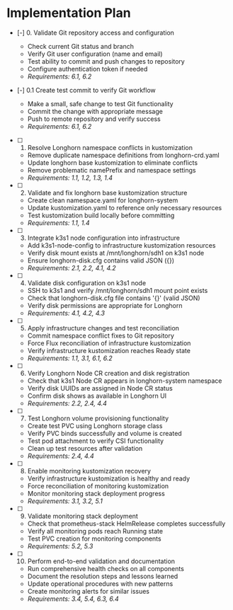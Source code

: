 
# Implementation Plan

- [-] 0. Validate Git repository access and configuration
  - Check current Git status and branch
  - Verify Git user configuration (name and email)
  - Test ability to commit and push changes to repository
  - Configure authentication token if needed
  - _Requirements: 6.1, 6.2_

- [-] 0.1 Create test commit to verify Git workflow
  - Make a small, safe change to test Git functionality
  - Commit the change with appropriate message
  - Push to remote repository and verify success
  - _Requirements: 6.1, 6.2_

- [ ] 1. Resolve Longhorn namespace conflicts in kustomization
  - Remove duplicate namespace definitions from longhorn-crd.yaml
  - Update longhorn base kustomization to eliminate conflicts
  - Remove problematic namePrefix and namespace settings
  - _Requirements: 1.1, 1.2, 1.3, 1.4_

- [ ] 2. Validate and fix longhorn base kustomization structure
  - Create clean namespace.yaml for longhorn-system
  - Update kustomization.yaml to reference only necessary resources
  - Test kustomization build locally before committing
  - _Requirements: 1.1, 1.4_

- [ ] 3. Integrate k3s1 node configuration into infrastructure
  - Add k3s1-node-config to infrastructure kustomization resources
  - Verify disk mount exists at /mnt/longhorn/sdh1 on k3s1 node
  - Ensure longhorn-disk.cfg contains valid JSON ({}) 
  - _Requirements: 2.1, 2.2, 4.1, 4.2_

- [ ] 4. Validate disk configuration on k3s1 node
  - SSH to k3s1 and verify /mnt/longhorn/sdh1 mount point exists
  - Check that longhorn-disk.cfg file contains '{}' (valid JSON)
  - Verify disk permissions are appropriate for Longhorn
  - _Requirements: 4.1, 4.2, 4.3_

- [ ] 5. Apply infrastructure changes and test reconciliation
  - Commit namespace conflict fixes to Git repository
  - Force Flux reconciliation of infrastructure kustomization
  - Verify infrastructure kustomization reaches Ready state
  - _Requirements: 1.1, 3.1, 6.1, 6.2_

- [ ] 6. Verify Longhorn Node CR creation and disk registration
  - Check that k3s1 Node CR appears in longhorn-system namespace
  - Verify disk UUIDs are assigned in Node CR status
  - Confirm disk shows as available in Longhorn UI
  - _Requirements: 2.2, 2.4, 4.4_

- [ ] 7. Test Longhorn volume provisioning functionality
  - Create test PVC using Longhorn storage class
  - Verify PVC binds successfully and volume is created
  - Test pod attachment to verify CSI functionality
  - Clean up test resources after validation
  - _Requirements: 2.4, 4.4_

- [ ] 8. Enable monitoring kustomization recovery
  - Verify infrastructure kustomization is healthy and ready
  - Force reconciliation of monitoring kustomization
  - Monitor monitoring stack deployment progress
  - _Requirements: 3.1, 3.2, 5.1_

- [ ] 9. Validate monitoring stack deployment
  - Check that prometheus-stack HelmRelease completes successfully
  - Verify all monitoring pods reach Running state
  - Test PVC creation for monitoring components
  - _Requirements: 5.2, 5.3_

- [ ] 10. Perform end-to-end validation and documentation
  - Run comprehensive health checks on all components
  - Document the resolution steps and lessons learned
  - Update operational procedures with new patterns
  - Create monitoring alerts for similar issues
  - _Requirements: 3.4, 5.4, 6.3, 6.4_